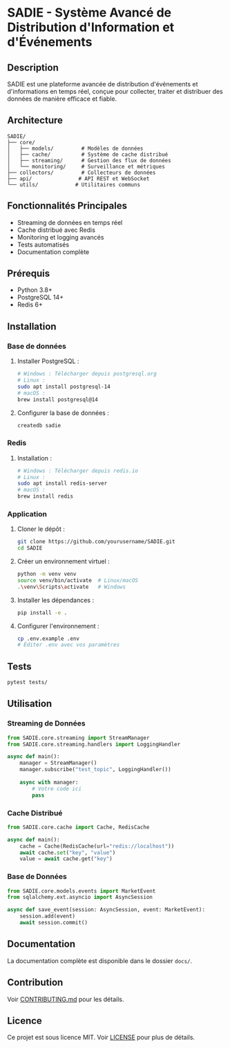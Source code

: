 # SADIE - Système Avancé de Distribution d'Information et d'Événements

## Description
SADIE est une plateforme avancée de distribution d'événements et d'informations en temps réel, conçue pour collecter, traiter et distribuer des données de manière efficace et fiable.

## Architecture
```
SADIE/
├── core/
│   ├── models/         # Modèles de données
│   ├── cache/          # Système de cache distribué
│   ├── streaming/      # Gestion des flux de données
│   └── monitoring/     # Surveillance et métriques
├── collectors/         # Collecteurs de données
├── api/               # API REST et WebSocket
└── utils/            # Utilitaires communs
```

## Fonctionnalités Principales
- Streaming de données en temps réel
- Cache distribué avec Redis
- Monitoring et logging avancés
- Tests automatisés
- Documentation complète

## Prérequis
- Python 3.8+
- PostgreSQL 14+
- Redis 6+

## Installation

### Base de données
1. Installer PostgreSQL :
   ```bash
   # Windows : Télécharger depuis postgresql.org
   # Linux :
   sudo apt install postgresql-14
   # macOS :
   brew install postgresql@14
   ```

2. Configurer la base de données :
   ```bash
   createdb sadie
   ```

### Redis
1. Installation :
   ```bash
   # Windows : Télécharger depuis redis.io
   # Linux :
   sudo apt install redis-server
   # macOS :
   brew install redis
   ```

### Application
1. Cloner le dépôt :
   ```bash
   git clone https://github.com/yourusername/SADIE.git
   cd SADIE
   ```

2. Créer un environnement virtuel :
   ```bash
   python -m venv venv
   source venv/bin/activate  # Linux/macOS
   .\venv\Scripts\activate   # Windows
   ```

3. Installer les dépendances :
   ```bash
   pip install -e .
   ```

4. Configurer l'environnement :
   ```bash
   cp .env.example .env
   # Éditer .env avec vos paramètres
   ```

## Tests
```bash
pytest tests/
```

## Utilisation

### Streaming de Données
```python
from SADIE.core.streaming import StreamManager
from SADIE.core.streaming.handlers import LoggingHandler

async def main():
    manager = StreamManager()
    manager.subscribe("test_topic", LoggingHandler())
    
    async with manager:
        # Votre code ici
        pass
```

### Cache Distribué
```python
from SADIE.core.cache import Cache, RedisCache

async def main():
    cache = Cache(RedisCache(url="redis://localhost"))
    await cache.set("key", "value")
    value = await cache.get("key")
```

### Base de Données
```python
from SADIE.core.models.events import MarketEvent
from sqlalchemy.ext.asyncio import AsyncSession

async def save_event(session: AsyncSession, event: MarketEvent):
    session.add(event)
    await session.commit()
```

## Documentation
La documentation complète est disponible dans le dossier `docs/`.

## Contribution
Voir [CONTRIBUTING.md](CONTRIBUTING.md) pour les détails.

## Licence
Ce projet est sous licence MIT. Voir [LICENSE](LICENSE) pour plus de détails. 
